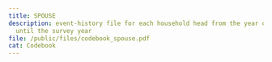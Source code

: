 ```yaml
---
title: SPOUSE
description: event-history file for each household head from the year of birth
  until the survey year
file: /public/files/codebook_spouse.pdf
cat: Codebook
---
```

